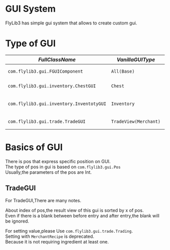 # GUI System

FlyLib3 has simple gui system that allows to create custom gui.<br/>

# Type of GUI

| *FullClassName*                          | *VanillaGUIType*      | *Description*               | *isAbstract* |
|------------------------------------------|-----------------------|-----------------------------|--------------|
| `com.flylib3.gui.FGUIComponent`          | `All(Base)`           | Base GUI Class of All       | `true`       |
| `com.flylib3.gui.inventory.ChestGUI`     | `Chest`               | GUI Class on Chest          | `false`      |
| `com.flylib3.gui.inventory.InventotyGUI` | `Inventory`           | Base GUI Class on Inventory | `true`       |
| `com.flylib3.gui.trade.TradeGUI`         | `TradeView(Merchant)` | GUI Class on Trading        | `false`      |

# Basics of GUI

There is pos that express specific position on GUI.<br/>
The type of pos in gui is based on `com.flylib3.gui.Pos`<br/>
Usually,the parameters of the pos are Int.<br/>

## TradeGUI

For TradeGUI,There are many notes.<br/>

About index of pos,the result view of this gui is sorted by x of pos.<br/>
Even if there is a blank between before entry and after entry,the blank will be ignored.<br/>

For setting value,please Use `com.flylib3.gui.trade.Trading`.<br/>
Setting with `MerchantRecipe` is deprecated.<br/>
Because it is not requiring ingredient at least one.<br/>